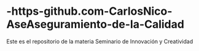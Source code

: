 # -https-github.com-CarlosNico-AseAseguramiento-de-la-Calidad
Este es el repositorio de la materia  Seminario de Innovación y Creatividad

